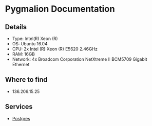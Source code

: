 # Pygmalion Documentation

## Details

* Type: Intel(R) Xeon (R)
* OS: Ubuntu 16.04
* CPU: 2x Intel (R) Xeon (R) E5620 2.46GHz
* RAM: 16GB
* Network: 4x Broadcom Corporation NetXtreme II BCM5709 Gigabit Ethernet

## Where to find

* 136.206.15.25

## Services

* [Postgres](/services/postgres)
